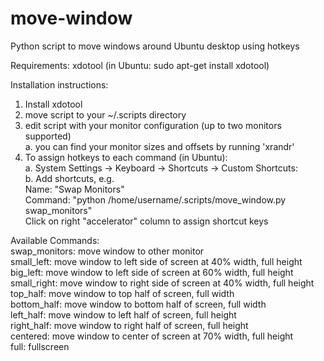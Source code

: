 move-window
===========

Python script to move windows around Ubuntu desktop using hotkeys

Requirements:
xdotool (in Ubuntu: sudo apt-get install xdotool)


Installation instructions:  
1. Install xdotool  
2. move script to your ~/.scripts directory  
3. edit script with your monitor configuration (up to two monitors supported)  
	a. you can find your monitor sizes and offsets by running 'xrandr'  
4. To assign hotkeys to each command (in Ubuntu):   
	a. System Settings -> Keyboard -> Shortcuts -> Custom Shortcuts:  
	b. Add shortcuts, e.g.   
		Name: "Swap Monitors"  
		Command: "python /home/username/.scripts/move_window.py swap_monitors"  
		Click on right "accelerator" column to assign shortcut keys  

Available Commands:  
swap_monitors: move window to other monitor  
small_left: move window to left side of screen at 40% width, full height  
big_left: move window to left side of screen at 60% width, full height  
small_right: move window to right side of screen at 40% width, full height  
top_half: move window to top half of screen, full width  
bottom_half: move window to bottom half of screen, full width  
left_half: move window to left half of screen, full height  
right_half: move window to right half of screen, full height  
centered: move window to center of screen at 70% width, full height  
full: fullscreen


